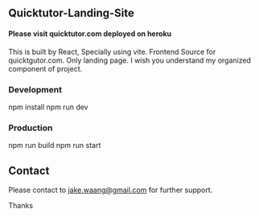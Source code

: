 ## Quicktutor-Landing-Site

#### Please visit quicktutor.com  deployed on heroku

This is built by React, Specially using vite.
Frontend Source for quicktgutor.com.  Only landing page.
I wish you understand my organized component of project.

### Development
npm install
npm run dev

### Production
npm run build
npm run start

## Contact
Please contact to jake.waang@gmail.com for further support.

Thanks
